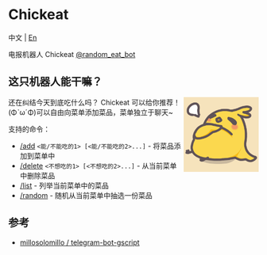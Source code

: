 # Chickeat

中文 | [En](README-en.md)

电报机器人 Chickeat [@random_eat_bot](https://t.me/random_eat_bot)

## 这只机器人能干嘛？

<img align="right" alt="机器人头像" width="30%" src="img/botpic.png">

还在纠结今天到底吃什么吗？ Chickeat 可以给你推荐！(ΦˋωˊΦ)可以自由向菜单添加菜品，菜单独立于聊天~

支持的命令：

- [/add](#) `<能/不能吃的1> [<能/不能吃的2>...]` - 将菜品添加到菜单中
- [/delete](#) `<不想吃的1> [<不想吃的2>...]` - 从当前菜单中删除菜品
- [/list](#) - 列举当前菜单中的菜品
- [/random](#) - 随机从当前菜单中抽选一份菜品

## 参考

- [millosolomillo / telegram-bot-gscript](https://github.com/millosolomillo/telegram-bot-gscript)